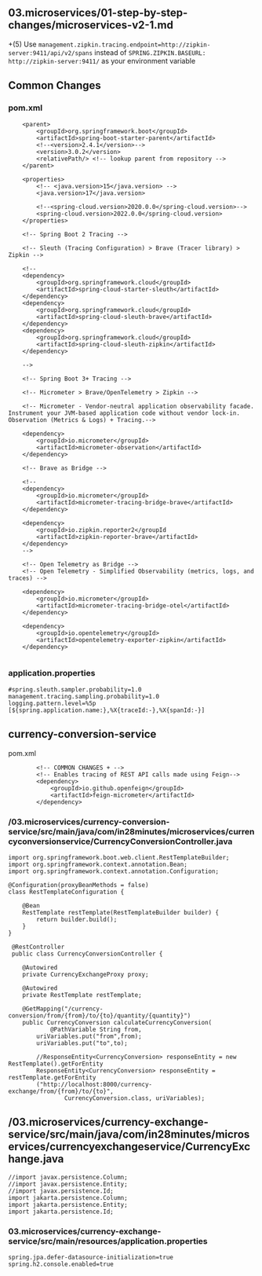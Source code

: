 ## 03.microservices/01-step-by-step-changes/microservices-v2-1.md

+(5) Use `management.zipkin.tracing.endpoint=http://zipkin-server:9411/api/v2/spans` instead of `SPRING.ZIPKIN.BASEURL: http://zipkin-server:9411/` as your environment variable

## Common Changes

### pom.xml

```
 	<parent>
 		<groupId>org.springframework.boot</groupId>
 		<artifactId>spring-boot-starter-parent</artifactId>
        <!--<version>2.4.1</version>-->
        <version>3.0.2</version>
 		<relativePath/> <!-- lookup parent from repository -->
 	</parent>
 
 	<properties>
        <!-- <java.version>15</java.version> -->
        <java.version>17</java.version>

        <!--<spring-cloud.version>2020.0.0</spring-cloud.version>-->
        <spring-cloud.version>2022.0.0</spring-cloud.version>
 	</properties>

    <!-- Spring Boot 2 Tracing -->

    <!-- Sleuth (Tracing Configuration) > Brave (Tracer library) > Zipkin -->

    <!-- 
    <dependency>
        <groupId>org.springframework.cloud</groupId>
        <artifactId>spring-cloud-starter-sleuth</artifactId>
    </dependency>
    <dependency>
        <groupId>org.springframework.cloud</groupId>
        <artifactId>spring-cloud-sleuth-brave</artifactId>
    </dependency>
    <dependency>
        <groupId>org.springframework.cloud</groupId>
        <artifactId>spring-cloud-sleuth-zipkin</artifactId>
    </dependency>

    -->

    <!-- Spring Boot 3+ Tracing -->

    <!-- Micrometer > Brave/OpenTelemetry > Zipkin -->

    <!-- Micrometer - Vendor-neutral application observability facade. Instrument your JVM-based application code without vendor lock-in.  Observation (Metrics & Logs) + Tracing.-->

    <dependency>
        <groupId>io.micrometer</groupId>
        <artifactId>micrometer-observation</artifactId>
    </dependency>

    <!-- Brave as Bridge -->

    <!--
    <dependency>
        <groupId>io.micrometer</groupId>
        <artifactId>micrometer-tracing-bridge-brave</artifactId>
    </dependency>

    <dependency>
        <groupId>io.zipkin.reporter2</groupId
        <artifactId>zipkin-reporter-brave</artifactId>
    </dependency>
    -->

    <!-- Open Telemetry as Bridge -->
    <!-- Open Telemetry - Simplified Observability (metrics, logs, and traces) -->

    <dependency>
        <groupId>io.micrometer</groupId>
        <artifactId>micrometer-tracing-bridge-otel</artifactId>
    </dependency>

    <dependency>
        <groupId>io.opentelemetry</groupId>
        <artifactId>opentelemetry-exporter-zipkin</artifactId>
    </dependency>
  
```

### application.properties

```
#spring.sleuth.sampler.probability=1.0
management.tracing.sampling.probability=1.0
logging.pattern.level=%5p [${spring.application.name:},%X{traceId:-},%X{spanId:-}]
```

## currency-conversion-service

pom.xml

```
        <!-- COMMON CHANGES + -->
 		<!-- Enables tracing of REST API calls made using Feign-->
 		<dependency>
 			<groupId>io.github.openfeign</groupId>
 			<artifactId>feign-micrometer</artifactId>
 		</dependency>
``` 


### /03.microservices/currency-conversion-service/src/main/java/com/in28minutes/microservices/currencyconversionservice/CurrencyConversionController.java

```
import org.springframework.boot.web.client.RestTemplateBuilder;
import org.springframework.context.annotation.Bean;
import org.springframework.context.annotation.Configuration;
 
@Configuration(proxyBeanMethods = false)
class RestTemplateConfiguration {
    
    @Bean
    RestTemplate restTemplate(RestTemplateBuilder builder) {
        return builder.build();
    }
}

 @RestController
 public class CurrencyConversionController {
 	
 	@Autowired
 	private CurrencyExchangeProxy proxy;
 	
	@Autowired
	private RestTemplate restTemplate;

 	@GetMapping("/currency-conversion/from/{from}/to/{to}/quantity/{quantity}")
 	public CurrencyConversion calculateCurrencyConversion(
 			@PathVariable String from,
 		uriVariables.put("from",from);
 		uriVariables.put("to",to);
 		
 		//ResponseEntity<CurrencyConversion> responseEntity = new RestTemplate().getForEntity
 		ResponseEntity<CurrencyConversion> responseEntity = restTemplate.getForEntity
 		("http://localhost:8000/currency-exchange/from/{from}/to/{to}", 
 				CurrencyConversion.class, uriVariables);
``` 		



## /03.microservices/currency-exchange-service/src/main/java/com/in28minutes/microservices/currencyexchangeservice/CurrencyExchange.java

``` 
//import javax.persistence.Column;
//import javax.persistence.Entity;
//import javax.persistence.Id;
import jakarta.persistence.Column;
import jakarta.persistence.Entity;
import jakarta.persistence.Id;
```


### 03.microservices/currency-exchange-service/src/main/resources/application.properties

```
spring.jpa.defer-datasource-initialization=true
spring.h2.console.enabled=true
```